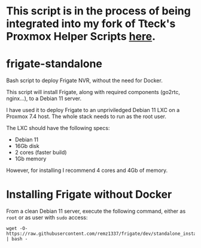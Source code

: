 # This script is in the process of being integrated into my fork of Tteck's Proxmox Helper Scripts [here](https://github.com/remz1337/Proxmox).

# frigate-standalone
Bash script to deploy Frigate NVR, without the need for Docker.

This script will install Frigate, along with required components (go2rtc, nginx...), to a Debian 11 server.

I have used it to deploy Frigate to an unpriviledged Debian 11 LXC on a Proxmox 7.4 host. The whole stack needs to run as the root user.

The LXC should have the following specs:
- Debian 11
- 16Gb disk
- 2 cores (faster build)
- 1Gb memory

However, for installing I recommend 4 cores and 4Gb of memory.

# Installing Frigate without Docker
From a clean Debian 11 server, execute the following command, either as `root` or as user with `sudo` access:

```
wget -O- https://raw.githubusercontent.com/remz1337/frigate/dev/standalone_install.sh | bash -
```
